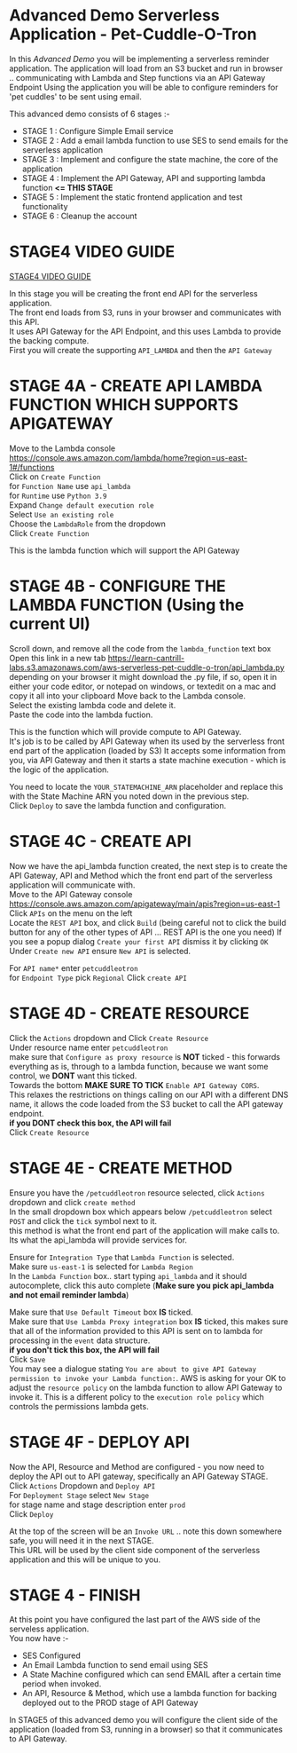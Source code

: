 # Advanced Demo Serverless Application - Pet-Cuddle-O-Tron
In this _Advanced Demo_ you will be implementing a serverless reminder application.
The application will load from an S3 bucket and run in browser
.. communicating with Lambda and Step functions via an API Gateway Endpoint
Using the application you will be able to configure reminders for 'pet cuddles' to be sent using email.

This advanced demo consists of 6 stages :-

- STAGE 1 : Configure Simple Email service 
- STAGE 2 : Add a email lambda function to use SES to send emails for the serverless application 
- STAGE 3 : Implement and configure the state machine, the core of the application 
- STAGE 4 : Implement the API Gateway, API and supporting lambda function **<= THIS STAGE**
- STAGE 5 : Implement the static frontend application and test functionality
- STAGE 6 : Cleanup the account

# STAGE4 VIDEO GUIDE 
[STAGE4 VIDEO GUIDE](https://youtu.be/8BTUhDnRN0s)


In this stage you will be creating the front end API for the serverless application.  
The front end loads from S3, runs in your browser and communicates with this API.  
It uses API Gateway for the API Endpoint, and this uses Lambda to provide the backing compute.  
First you will create the supporting `API_LAMBDA` and then the `API Gateway`  

# STAGE 4A - CREATE API LAMBDA FUNCTION WHICH SUPPORTS APIGATEWAY

Move to the Lambda console https://console.aws.amazon.com/lambda/home?region=us-east-1#/functions  
Click on `Create Function`  
for `Function Name` use `api_lambda`  
for `Runtime` use `Python 3.9`  
Expand `Change default execution role`  
Select `Use an existing role`  
Choose the `LambdaRole` from the dropdown  
Click `Create Function`  


This is the lambda function which will support the API Gateway

# STAGE 4B - CONFIGURE THE LAMBDA FUNCTION (Using the current UI)

Scroll down, and remove all the code from the `lambda_function` text box  
Open this link in a new tab https://learn-cantrill-labs.s3.amazonaws.com/aws-serverless-pet-cuddle-o-tron/api_lambda.py
depending on your browser it might download the .py file, if so, open it in either your code editor, or notepad on windows, or textedit on a mac and copy it all into your clipboard
Move back to the Lambda console.  
Select the existing lambda code and delete it.  
Paste the code into the lambda fuction.  

This is the function which will provide compute to API Gateway.  
It's job is to be called by API Gateway when its used by the serverless front end part of the application (loaded by S3)
It accepts some information from you, via API Gateway and then it starts a state machine execution - which is the logic of the application.  

You need to locate the `YOUR_STATEMACHINE_ARN` placeholder and replace this with the State Machine ARN you noted down in the previous step.  
Click `Deploy` to save the lambda function and configuration.     


# STAGE 4C - CREATE API

Now we have the api_lambda function created, the next step is to create the API Gateway, API and Method which the front end part of the serverless application will communicate with.  
Move to the API Gateway console https://console.aws.amazon.com/apigateway/main/apis?region=us-east-1  
Click `APIs` on the menu on the left  
Locate the `REST API` box, and click `Build` (being careful not to click the build button for any of the other types of API ... REST API is the one you need)
If you see a popup dialog `Create your first API` dismiss it by clicking `OK`  
Under `Create new API` ensure `New API` is selected.  

For `API name*` enter `petcuddleotron`  
for `Endpoint Type` pick `Regional` 
Click `create API`  

# STAGE 4D - CREATE RESOURCE

Click the `Actions` dropdown and Click `Create Resource`  
Under resource name enter `petcuddleotron`  
make sure that `Configure as proxy resource` is **NOT** ticked - this forwards everything as is, through to a lambda function, because we want some control, we **DONT** want this ticked.  
Towards the bottom **MAKE SURE TO TICK** `Enable API Gateway CORS`.  
This relaxes the restrictions on things calling on our API with a different DNS name, it allows the code loaded from the S3 bucket to call the API gateway endpoint.  
**if you DONT check this box, the API will fail**   
Click `Create Resource`  

# STAGE 4E - CREATE METHOD

Ensure you have the `/petcuddleotron` resource selected, click `Actions` dropdown and click `create method`  
In the small dropdown box which appears below `/petcuddleotron` select `POST` and click the `tick` symbol next to it.  
this method is what the front end part of the application will make calls to.  
Its what the api_lambda will provide services for.  

Ensure for `Integration Type` that `Lambda Function` is selected.  
Make sure `us-east-1` is selected for `Lambda Region`  
In the `Lambda Function` box.. start typing `api_lambda` and it should autocomplete, click this auto complete (**Make sure you pick api_lambda and not email reminder lambda**)  

Make sure that `Use Default Timeout` box **IS** ticked.  
Make sure that `Use Lambda Proxy integration` box **IS** ticked, this makes sure that all of the information provided to this API is sent on to lambda for processing in the `event` data structure.  
**if you don't tick this box, the API will fail**  
Click `Save`  
You may see a dialogue stating `You are about to give API Gateway permission to invoke your Lambda function:`. AWS is asking for your OK to adjust the `resource policy` on the lambda function to allow API Gateway to invoke it.  This is a different policy to the `execution role policy` which controls the permissions lambda gets.  


# STAGE 4F - DEPLOY API  

Now the API, Resource and Method are configured - you now need to deploy the API out to API gateway, specifically an API Gateway STAGE.  
Click `Actions` Dropdown and `Deploy API`  
For `Deployment Stage` select `New Stage`  
for stage name and stage description enter `prod`  
Click `Deploy`  

At the top of the screen will be an `Invoke URL` .. note this down somewhere safe, you will need it in the next STAGE.  
This URL will be used by the client side component of the serverless application and this will be unique to you.    


# STAGE 4 - FINISH

At this point you have configured the last part of the AWS side of the serveless application.   
You now have :-

- SES Configured
- An Email Lambda function to send email using SES
- A State Machine configured which can send EMAIL after a certain time period when invoked.
- An API, Resource & Method, which use a lambda function for backing deployed out to the PROD stage of API Gateway

In STAGE5 of this advanced demo you will configure the client side of the application (loaded from S3, running in a browser) so that it communicates to API Gateway.  


